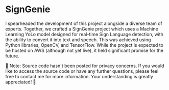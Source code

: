# SignGenie

I spearheaded the development of this project alongside a diverse team of experts. Together, we crafted a SignGenie project which uses a Machine Learning YoLo model designed for real-time Sign Language detection, with the ability to convert it into text and speech. This was achieved using Python libraries, OpenCV, and TensorFlow. While the project is expected to be hosted on AWS (although not yet live), it held significant promise for the future.

📌 Note: Source code hasn't been posted for privacy concerns. If you would like to access the source code or have any further questions, please feel free to contact me for more information. Your understanding is greatly appreciated! 📧



